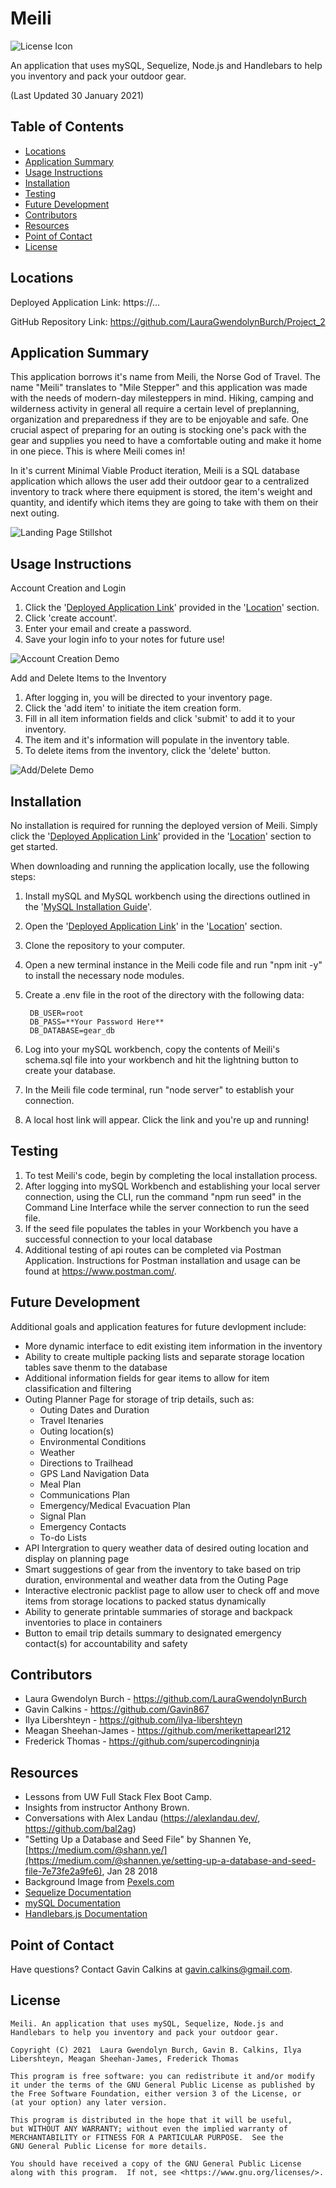 # Meili

![License Icon](https://img.shields.io/badge/license-GPL3.0-informational.svg)

An application that uses mySQL, Sequelize, Node.js and Handlebars to help you inventory and pack your outdoor gear.

(Last Updated 30 January 2021)

## Table of Contents

- [Locations](#locations)
- [Application Summary](#application-summary)
- [Usage Instructions](#usage-instructions)
- [Installation](#installation)
- [Testing](#testing)
- [Future Development](#future-development)
- [Contributors](#contributors)
- [Resources](#resources)
- [Point of Contact](#point-of-contact)
- [License](#license)

## Locations

Deployed Application Link: https://...

GitHub Repository Link: https://github.com/LauraGwendolynBurch/Project_2

## Application Summary

This application borrows it's name from Meili, the Norse God of Travel. The name "Meili" translates to "Mile Stepper" and this application was made with the needs of modern-day milesteppers in mind. Hiking, camping and wilderness activity in general all require a certain level of preplanning, organization and preparedness if they are to be enjoyable and safe. One crucial aspect of preparing for an outing is stocking one's pack with the gear and supplies you need to have a comfortable outing and make it home in one piece. This is where Meili comes in!

In it's current Minimal Viable Product iteration, Meili is a SQL database application which allows the user add their outdoor gear to a centralized inventory to track where there equipment is stored, the item's weight and quantity, and identify which items they are going to take with them on their next outing. 

![Landing Page Stillshot]()

## Usage Instructions

Account Creation and Login

1. Click the '[Deployed Application Link]()' provided in the '[Location](#location)' section.
2. Click 'create account'.
3. Enter your email and create a password.
4. Save your login info to your notes for future use!

![Account Creation Demo]()

Add and Delete Items to the Inventory

1. After logging in, you will be directed to your inventory page.
2. Click the 'add item' to initiate the item creation form.
3. Fill in all item information fields and click 'submit' to add it to your inventory.
4. The item and it's information will populate in the inventory table. 
5. To delete items from the inventory, click the 'delete' button.

![Add/Delete Demo]()

## Installation

No installation is required for running the deployed version of Meili. Simply click the '[Deployed Application Link]()' provided in the '[Location](#location)' section to get started.

When downloading and running the application locally, use the following steps:

1. Install mySQL and MySQL workbench using the directions outlined in the '[MySQL Installation Guide](https://dev.mysql.com/doc/mysql-installation-excerpt/5.7/en/)'.
2. Open the '[Deployed Application Link]()' in the '[Location](#location)' section.
3. Clone the repository to your computer.
4. Open a new terminal instance in the Meili code file and run "npm init -y" to install the necessary node modules.
5. Create a .env file in the root of the directory with the following data:

        DB_USER=root
        DB_PASS=**Your Password Here**
        DB_DATABASE=gear_db

6. Log into your mySQL workbench, copy the contents of Meili's schema.sql file into your workbench and hit the lightning button to create your database.
7. In the Meili file code terminal, run "node server" to establish your connection.
8. A local host link will appear. Click the link and you're up and running!

## Testing

1. To test Meili's code, begin by completing the local installation process. 
2. After logging into mySQL Workbench and establishing your local server connection, using the CLI, run the command "npm run seed" in the Command Line Interface while the server connection to run the seed file.
3. If the seed file populates the tables in your Workbench you have a successful connection to your local database
4. Additional testing of api routes can be completed via Postman Application. Instructions for Postman installation and usage can be found at https://www.postman.com/.

## Future Development

Additional goals and application features for future devlopment include:
- More dynamic interface to edit existing item information in the inventory
- Ability to create multiple packing lists and separate storage location tables save thenm to the database
- Additional information fields for gear items to allow for item classification and filtering
- Outing Planner Page for storage of trip details, such as:
    - Outing Dates and Duration
    - Travel Itenaries 
    - Outing location(s) 
    - Environmental Conditions
    - Weather
    - Directions to Trailhead
    - GPS Land Navigation Data
    - Meal Plan
    - Communications Plan
    - Emergency/Medical Evacuation Plan
    - Signal Plan
    - Emergency Contacts
    - To-do Lists 
- API Intergration to query weather data of desired outing location and display on planning page
- Smart suggestions of gear from the inventory to take based on trip duration, environmental and weather data from the Outing Page 
- Interactive electronic packlist page to allow user to check off and move items from storage locations to packed status dynamically
- Ability to generate printable summaries of storage and backpack inventories to place in containers
- Button to email trip details summary to designated emergency contact(s) for accountability and safety

## Contributors

- Laura Gwendolyn Burch - https://github.com/LauraGwendolynBurch
- Gavin Calkins - https://github.com/Gavin867
- Ilya Libershteyn - https://github.com/ilya-libershteyn
- Meagan Sheehan-James - https://github.com/merikettapearl212
- Frederick Thomas - https://github.com/supercodingninja

## Resources

- Lessons from UW Full Stack Flex Boot Camp.
- Insights from instructor Anthony Brown.
- Conversations with Alex Landau (https://alexlandau.dev/, https://github.com/bal2ag)  
- "Setting Up a Database and Seed File" by Shannen Ye, [https://medium.com/@shann.ye/](https://medium.com/@shannen.ye/setting-up-a-database-and-seed-file-7e73fe2a9fe6), Jan 28 2018
- Background Image from [Pexels.com](https://www.pexels.com/)
- [Sequelize Documentation](https://sequelize.org/master/)
- [mySQL Documentation](https://dev.mysql.com/doc/)
- [Handlebars.js Documentation](https://handlebarsjs.com/)

## Point of Contact

Have questions? Contact Gavin Calkins at [gavin.calkins@gmail.com](mailto:gavin.calkins@gmail.com?subject=Hi%20Gavin!%20I%20have%20a%20question%20about%20Meili!).
 
## License

    Meili. An application that uses mySQL, Sequelize, Node.js and Handlebars to help you inventory and pack your outdoor gear.

    Copyright (C) 2021  Laura Gwendolyn Burch, Gavin B. Calkins, Ilya Libershteyn, Meagan Sheehan-James, Frederick Thomas 

    This program is free software: you can redistribute it and/or modify
    it under the terms of the GNU General Public License as published by
    the Free Software Foundation, either version 3 of the License, or
    (at your option) any later version.

    This program is distributed in the hope that it will be useful,
    but WITHOUT ANY WARRANTY; without even the implied warranty of
    MERCHANTABILITY or FITNESS FOR A PARTICULAR PURPOSE.  See the
    GNU General Public License for more details.

    You should have received a copy of the GNU General Public License
    along with this program.  If not, see <https://www.gnu.org/licenses/>.